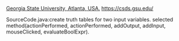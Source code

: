 [Georgia State University, Atlanta, USA.](https://catalogs.gsu.edu/preview_entity.php?catoid=4&ent_oid=231&returnto=562) https://csds.gsu.edu/

SourceCode.java:create truth tables for two input variables.
selected method(actionPerformed, actionPerformed, addOutput, addInput, mouseClicked, evaluateBoolExpr).
